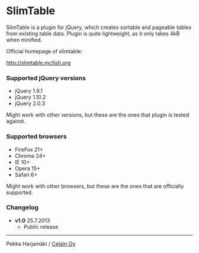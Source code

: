 SlimTable
=========

SlimTable is a plugin for jQuery, which creates sortable and pageable tables from existing table data. Plugin is quite lightweight, as it only takes 4kB when minified. 

Official homepage of slimtable:

http://slimtable.mcfish.org

### Supported jQuery versions

+ jQuery 1.9.1
+ jQuery 1.10.2
+ jQuery 2.0.3

Might work with other versions, but these are the ones that plugin is tested against.

### Supported browsers

+ FireFox 21+
+ Chrome 24+
+ IE 10+
+ Opera 15+
+ Safari 6+

Might work with other browsers, but these are the ones that are officially supported.

### Changelog

+ **v1.0** 25.7.2013
  - Public release

* * *

Pekka Harjamäki / [Celain Oy](http://www.celain.fi/)


